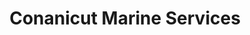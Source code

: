 ---
title: "Conanicut Marine Services"
url: /jamestown/conanicut-marine-services/
shop: Dorfladen
---